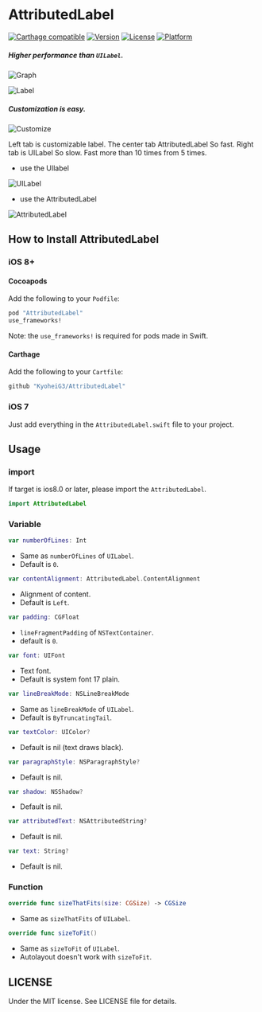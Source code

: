 # AttributedLabel

[![Carthage compatible](https://img.shields.io/badge/Carthage-compatible-4BC51D.svg?style=flat)](https://github.com/Carthage/Carthage)
[![Version](https://img.shields.io/cocoapods/v/AttributedLabel.svg?style=flat)](http://cocoadocs.org/docsets/AttributedLabel)
[![License](https://img.shields.io/cocoapods/l/AttributedLabel.svg?style=flat)](http://cocoadocs.org/docsets/AttributedLabel)
[![Platform](https://img.shields.io/cocoapods/p/AttributedLabel.svg?style=flat)](http://cocoadocs.org/docsets/AttributedLabel)

##### Higher performance than `UILabel`.

![Graph](https://github.com/KyoheiG3/assets/blob/master/AttributedLabel/performance_graph.png)

![Label](https://github.com/KyoheiG3/assets/blob/master/AttributedLabel/label.gif)

##### Customization is easy.

![Customize](https://github.com/KyoheiG3/assets/blob/master/AttributedLabel/customize.gif)

Left tab is customizable label. The center tab AttributedLabel So fast. Right tab is UILabel So slow. Fast more than 10 times from 5 times.

- use the UIlabel

![UILabel](https://github.com/KyoheiG3/assets/blob/master/AttributedLabel/ui_label.png)

- use the AttributedLabel

![AttributedLabel](https://github.com/KyoheiG3/assets/blob/master/AttributedLabel/attributed_label.png)

## How to Install AttributedLabel

### iOS 8+

#### Cocoapods

Add the following to your `Podfile`:

```Ruby
pod "AttributedLabel"
use_frameworks!
```
Note: the `use_frameworks!` is required for pods made in Swift.

#### Carthage

Add the following to your `Cartfile`:

```Ruby
github "KyoheiG3/AttributedLabel"
```

### iOS 7

Just add everything in the `AttributedLabel.swift` file to your project.

## Usage

### import

If target is ios8.0 or later, please import the `AttributedLabel`.

```Swift
import AttributedLabel
```

### Variable

```swift
var numberOfLines: Int
```
* Same as `numberOfLines` of `UILabel`.
* Default is `0`.

```swift
var contentAlignment: AttributedLabel.ContentAlignment
```
* Alignment of content.
* Default is `Left`.

```swift
var padding: CGFloat
```
* `lineFragmentPadding` of `NSTextContainer`.
* default is `0`.

```swift
var font: UIFont
```
* Text font.
* Default is system font 17 plain.

```swift
var lineBreakMode: NSLineBreakMode
```
* Same as `lineBreakMode` of `UILabel`.
* Default is `ByTruncatingTail`.

```swift
var textColor: UIColor?
```
* Default is nil (text draws black).

```swift
var paragraphStyle: NSParagraphStyle?
```
* Default is nil.

```swift
var shadow: NSShadow?
```
* Default is nil.

```swift
var attributedText: NSAttributedString?
```
* Default is nil.

```swift
var text: String?
```
* Default is nil.

### Function

```swift
override func sizeThatFits(size: CGSize) -> CGSize
```
* Same as `sizeThatFits` of `UILabel`.

```swift
override func sizeToFit()
```
* Same as `sizeToFit` of `UILabel`.
* Autolayout doesn't work with `sizeToFit`.

## LICENSE

Under the MIT license. See LICENSE file for details.
